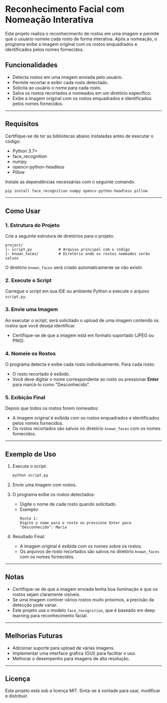 # Reconhecimento Facial com Nomeação Interativa

Este projeto realiza o reconhecimento de rostos em uma imagem e permite que o usuário nomeie cada rosto de forma interativa. Após a nomeação, o programa exibe a imagem original com os rostos enquadrados e identificados pelos nomes fornecidos.

## **Funcionalidades**
- Detecta rostos em uma imagem enviada pelo usuário.
- Permite recortar e exibir cada rosto detectado.
- Solicita ao usuário o nome para cada rosto.
- Salva os rostos recortados e nomeados em um diretório específico.
- Exibe a imagem original com os rostos enquadrados e identificados pelos nomes fornecidos.

---

## **Requisitos**
Certifique-se de ter as bibliotecas abaixo instaladas antes de executar o código:

- Python 3.7+
- face_recognition
- numpy
- opencv-python-headless
- Pillow

Instale as dependências necessárias com o seguinte comando:
```bash
pip install face_recognition numpy opencv-python-headless pillow
```

---

## **Como Usar**

### **1. Estrutura do Projeto**
Crie a seguinte estrutura de diretórios para o projeto:
```
project/
|— script.py            # Arquivo principal com o código
|— known_faces/         # Diretório onde os rostos nomeados serão salvos
```
O diretório `known_faces` será criado automaticamente se não existir.

### **2. Execute o Script**
Carregue o script em sua IDE ou ambiente Python e execute o arquivo `script.py`.

### **3. Envie uma Imagem**
Ao executar o script, será solicitado o upload de uma imagem contendo os rostos que você deseja identificar.
- Certifique-se de que a imagem está em formato suportado (JPEG ou PNG).

### **4. Nomeie os Rostos**
O programa detecta e exibe cada rosto individualmente. Para cada rosto:
- O rosto recortado é exibido.
- Você deve digitar o nome correspondente ao rosto ou pressionar **Enter** para marcá-lo como "Desconhecido".

### **5. Exibição Final**
Depois que todos os rostos forem nomeados:
- A imagem original é exibida com os rostos enquadrados e identificados pelos nomes fornecidos.
- Os rostos recortados são salvos no diretório `known_faces` com os nomes fornecidos.

---

## **Exemplo de Uso**
1. Execute o script:
   ```bash
   python script.py
   ```

2. Envie uma imagem com rostos.

3. O programa exibe os rostos detectados:
   - Digite o nome de cada rosto quando solicitado.
   - Exemplo:
     ```
     Rosto 1:
     Digite o nome para o rosto ou pressione Enter para "Desconhecido": Maria
     ```

4. Resultado Final:
   - A imagem original é exibida com os nomes sobre os rostos.
   - Os arquivos de rosto recortados são salvos no diretório `known_faces` com os nomes fornecidos.

---

## **Notas**
- Certifique-se de que a imagem enviada tenha boa iluminação e que os rostos sejam claramente visíveis.
- Se uma imagem contiver vários rostos muito próximos, a precisão da detecção pode variar.
- Este projeto usa o modelo `face_recognition`, que é baseado em deep learning para reconhecimento facial.

---

## **Melhorias Futuras**
- Adicionar suporte para upload de várias imagens.
- Implementar uma interface gráfica (GUI) para facilitar o uso.
- Melhorar o desempenho para imagens de alta resolução.

---

## **Licença**
Este projeto está sob a licença MIT. Sinta-se à vontade para usar, modificar e distribuir.



